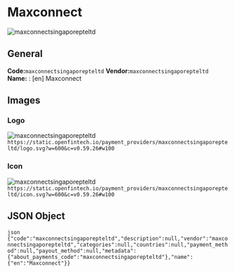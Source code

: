 # Maxconnect 
![maxconnectsingaporepteltd](https://static.openfintech.io/payment_providers/maxconnectsingaporepteltd/logo.svg?w=600&c=v0.59.26#w100) 
## General 
**Code:**`maxconnectsingaporepteltd` 
**Vendor:**`maxconnectsingaporepteltd` 
**Name:** 
:	[en] Maxconnect 
## Images 
### Logo 
![maxconnectsingaporepteltd](https://static.openfintech.io/payment_providers/maxconnectsingaporepteltd/logo.svg?w=600&c=v0.59.26#w100) 
``` https://static.openfintech.io/payment_providers/maxconnectsingaporepteltd/logo.svg?w=600&c=v0.59.26#w100 ``` 
### Icon 
![maxconnectsingaporepteltd](https://static.openfintech.io/payment_providers/maxconnectsingaporepteltd/icon.svg?w=600&c=v0.59.26#w100) 
``` https://static.openfintech.io/payment_providers/maxconnectsingaporepteltd/icon.svg?w=600&c=v0.59.26#w100 ``` 
## JSON Object 
```json {"code":"maxconnectsingaporepteltd","description":null,"vendor":"maxconnectsingaporepteltd","categories":null,"countries":null,"payment_method":null,"payout_method":null,"metadata":{"about_payments_code":"maxconnectsingaporepteltd"},"name":{"en":"Maxconnect"}} ``` 

